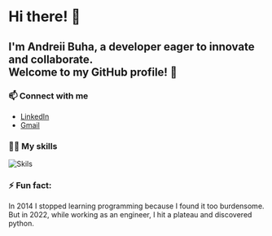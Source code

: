 # Hi there! 👋  

## I'm Andreii Buha, a developer eager to innovate and collaborate.<br>Welcome to my GitHub profile! 🌟

### 📫 Connect with me
* [LinkedIn](https://www.linkedin.com/in/andrii-buha/)
* [Gmail](bugandreij@gmail.com)

### 🦶🏼 My skills

![Skils](https://skillicons.dev/icons?i=python,django,fastapi,docker,sqlite,postgresql,mongodb,git,html,css,bootstrap,github,linux&perline=4)  

### ⚡ Fun fact:  
In 2014 I stopped learning programming because I found it too burdensome. But in 2022, while working as an engineer, I hit a plateau and discovered python.

<!--
**Asbuga/Asbuga** is a ✨ _special_ ✨ repository because its `README.md` (this file) appears on your GitHub profile.

Here are some ideas to get you started:

- 🔭 I’m currently working on ...
- 🌱 I’m currently learning ...
- 👯 I’m looking to collaborate on ...
- 🤔 I’m looking for help with ...
- 💬 Ask me about ...
- 📫 How to reach me: ...
- 😄 Pronouns: ...
- ⚡ Fun fact: ...
-->
